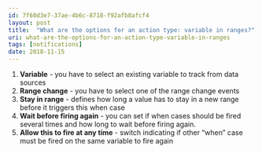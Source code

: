 ```yaml
---
id: 7f60d3e7-37ae-4b6c-8718-f92afb8afcf4
layout: post
title:  "What are the options for an action type: variable in ranges?"
uri: what-are-the-options-for-an-action-type-variable-in-ranges
tags: [notifications]
date: 2018-11-15
---
```


1.  **Variable** - you have to select an existing variable to track from data sources
2.  **Range change** - you have to select one of the range change events
3.  **Stay in range** - defines how long a value has to stay in a new range before it triggers this when case
4.  **Wait before firing again** - you can set if when cases should be fired several times and how long to wait before firing again.
5.  **Allow this to fire at any time** - switch indicating if other “when” case must be fired on the same variable to fire again